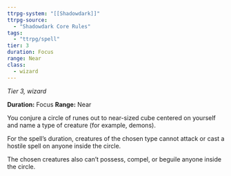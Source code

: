 ```yaml
---
ttrpg-system: "[[Shadowdark]]"
ttrpg-source: 
  - "Shadowdark Core Rules"
tags:
  - "ttrpg/spell"
tier: 3
duration: Focus
range: Near
class:
  - wizard
---
```

*Tier 3, wizard*

**Duration:** Focus
**Range:** Near

You conjure a circle of runes out to near-sized cube centered on yourself and name a type of creature (for example, demons).

For the spell’s duration, creatures of the chosen type cannot attack or cast a hostile spell on anyone inside the circle.

The chosen creatures also can’t possess, compel, or beguile anyone inside the circle.


